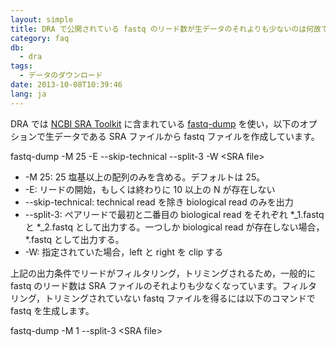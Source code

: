 ```yaml
---
layout: simple
title: DRA で公開されている fastq のリード数が生データのそれよりも少ないのは何故でしょうか?
category: faq
db:
  - dra
tags: 
  - データのダウンロード
date: 2013-10-08T10:39:46
lang: ja
---
```




<p>DRA では <a href="http://trace.ncbi.nlm.nih.gov/Traces/sra/sra.cgi?view=toolkit_doc">NCBI SRA Toolkit</a> に含まれている <a href="http://trace.ncbi.nlm.nih.gov/Traces/sra/sra.cgi?view=toolkit_doc&amp;f=fastq-dump">fastq-dump</a> を使い，以下のオプションで生データである SRA ファイルから fastq ファイルを作成しています。</p>
<p class="code break">fastq-dump -M 25 -E --skip-technical --split-3 -W <span class="italic">&lt;SRA file&gt;</span></p>
<div class="sub_index">
  <ul>
    <li>-M 25: 25 塩基以上の配列のみを含める。デフォルトは 25。</li>
    <li>-E: リードの開始，もしくは終わりに 10 以上の N が存在しない</li>
    <li>--skip-technical: technical read を除き biological read のみを出力</li>
    <li>--split-3: ペアリードで最初と二番目の biological read をそれぞれ *_1.fastq と *_2.fastq として出力する。一つしか biological read が存在しない場合，*.fastq として出力する。</li>
    <li>-W: 指定されていた場合，left と right を clip する</li>
  </ul>
</div>
<!-- .sub_index -->
<p>上記の出力条件でリードがフィルタリング，トリミングされるため，一般的に fastq のリード数は SRA ファイルのそれよりも少なくなっています。フィルタリング，トリミングされていない fastq ファイルを得るには以下のコマンドで fastq を生成します。</p>
<p class="code break">fastq-dump -M 1 --split-3 <span class="italic">&lt;SRA file&gt;</span></p>